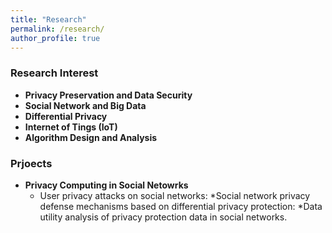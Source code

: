 ```yaml
---
title: "Research"
permalink: /research/
author_profile: true
---
```


### <i class="fa fa-fw fa-lightbulb" aria-hidden="true"></i> Research Interest
  * **Privacy Preservation and Data Security** 
  * **Social Network and Big Data**
  * **Differential Privacy**
  * **Internet of Tings (IoT)**
  * **Algorithm Design and Analysis**


### <i class="fa fa-fw fa-lightbulb" aria-hidden="true"></i> Prjoects

* **Privacy Computing in Social Netowrks**  
   * User privacy attacks on social networks: 
   *Social network privacy defense mechanisms based on differential privacy protection: 
    *Data utility analysis of privacy protection data in social networks.
   